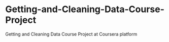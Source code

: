# Getting-and-Cleaning-Data-Course-Project
Getting and Cleaning Data Course Project at Coursera platform
